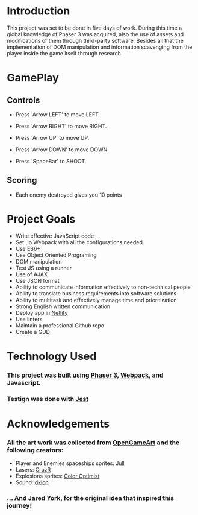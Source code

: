 # Introduction

This project was set to be done in five days of work. During this time a global knowledge of Phaser 3 was acquired, also the use of assets and modifications of them through third-party software. Besides all that the implementation of DOM manipulation and information scavenging from the player inside the game itself through research.

# GamePlay

## Controls

- Press 'Arrow LEFT' to move LEFT.

- Press 'Arrow RIGHT' to move RIGHT.

- Press 'Arrow UP' to move UP.

- Press 'Arrow DOWN' to move DOWN.

- Press 'SpaceBar' to SHOOT.

## Scoring

- Each enemy destroyed gives you 10 points

# Project Goals

- Write effective JavaScript code
- Set up Webpack with all the configurations needed.
- Use ES6+
- Use Object Oriented Programing
- DOM manipulation
- Test JS using a runner
- Use of AJAX
- Use JSON format
- Ability to communicate information effectively to non-technical people
- Ability to translate business requirements into software solutions
- Ability to multitask and effectively manage time and prioritization
- Strong English written communication
- Deploy app in [Netlify](https://www.netlify.com/)
- Use linters
- Maintain a professional Github repo
- Create a GDD

# Technology Used

### This project was built using [Phaser 3](https://phaser.io/phaser3), [Webpack](https://webpack.js.org/), and Javascript.

### Testign was done with [Jest](https://jestjs.io/en/)

# Acknowledgements

### All the art work was collected from [OpenGameArt](https://opengameart.org/) and the following creators:

- Player and Enemies spaceships sprites: [Jull](https://opengameart.org/users/jull)
- Lasers: [CruzR](https://opengameart.org/users/cruzr)
- Explosions sprites: [Color Optimist](https://opengameart.org/users/color-optimist)
- Sound: [dklon](https://opengameart.org/users/dklon)

### ... And [Jared York](https://jaredyork.com/), for the original idea that inspired this journey!
